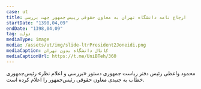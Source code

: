```yaml
---
case: ut
title: ارجاع نامه دانشگاه تهران به معاون حقوقی رییس جمهور جهت بررسی
startDate: "1398,04,09"
endDate: "1398,04,09"
tag: دولت
mediaType: image
media: /assets/ut/img/slide-ltrPresident2Joneidi.png
mediaCaption: کانال دانشگاه بدون تهران
mediaCaptionUrl: https://t.me/UniBTeh/360
---
```

محمود واعظی رئیس دفتر ریاست جمهوری دستور «بررسی و اعلام نظر» رئیس‌جمهوری خطاب به جنیدی معاون حقوقی رئیس‌جمهور را اعلام کرده است.

